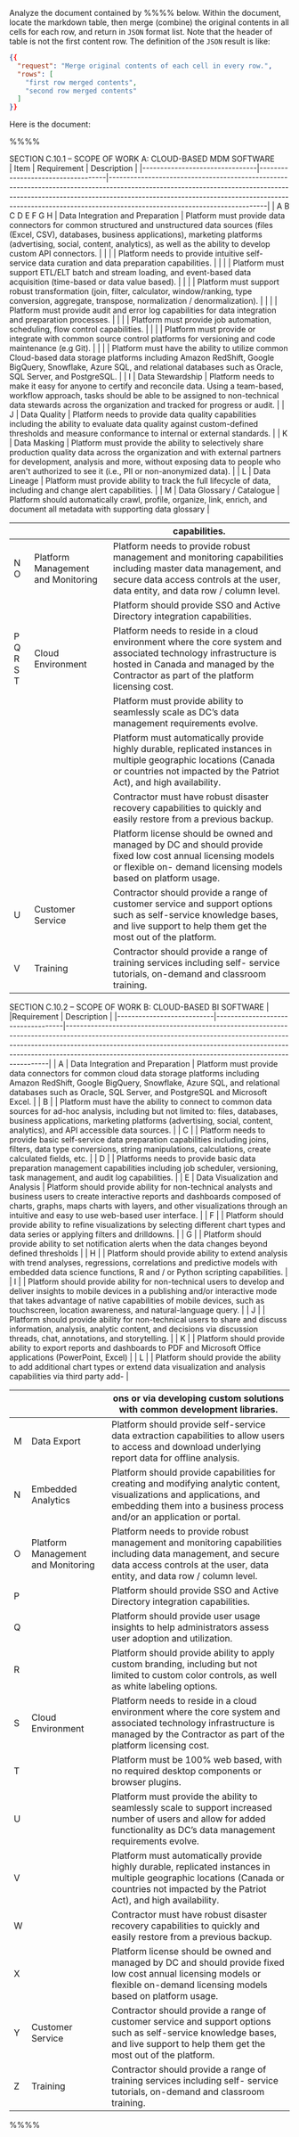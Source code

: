 Analyze the document contained by %%%% below. Within the document, locate the markdown table, then merge (combine) the original contents in all cells for each row, and return in `JSON` format list. Note that the header of table is not the first content row. The definition of the `JSON` result is like:
```json
{{
  "request": "Merge original contents of each cell in every row.",
  "rows": [
    "first row merged contents",
    "second row merged contents"
  ]
}}
```

Here is the document:

%%%%

SECTION C.10.1 – SCOPE OF WORK A: CLOUD-BASED MDM SOFTWARE  
| Item     | Requirement                          | Description                                                                                                                                                                                                                                                                             |
|--------------------------------|-----------------------------------|--------------------------------------------------------------------------------------------------------------------------------------------------------------------------------------------------------------------------------------------------------------------------------------|
| A  B  C  D  E  F  G  H         | Data Integration and  Preparation | Platform must provide data connectors for common structured and  unstructured data sources (files (Excel, CSV), databases, business  applications),  marketing  platforms  (advertising,  social,  content,  analytics), as well as the ability to develop custom API connectors.    |
|                                |                                   | Platform  needs  to  provide  intuitive  self-service  data  curation  and  data preparation capabilities.                                                                                                                                                                           |
|                                |                                   | Platform  must  support  ETL/ELT  batch  and  stream  loading,  and  event-based data acquisition (time-based or data value based).                                                                                                                                                  |
|                                |                                   | Platform must support robust transformation (join, filter, calculator,  window/ranking,  type  conversion,  aggregate,  transpose,  normalization / denormalization).                                                                                                                |
|                                |                                   | Platform  must  provide  audit  and  error  log  capabilities  for  data  integration and preparation processes.                                                                                                                                                                     |
|                                |                                   | Platform  must  provide  job  automation,  scheduling,  flow  control  capabilities.                                                                                                                                                                                                 |
|                                |                                   | Platform  must  provide  or  integrate  with  common  source  control  platforms for versioning and code maintenance (e.g Git).                                                                                                                                                      |
|                                |                                   | Platform must have the ability to utilize common Cloud-based data  storage  platforms  including  Amazon  RedShift,  Google  BigQuery,  Snowflake,  Azure  SQL,  and  relational  databases  such  as  Oracle,  SQL Server, and PostgreSQL.                                          |
| I                              | Data Stewardship                  | Platform needs to make it easy for anyone to certify and reconcile  data. Using a team-based, workflow approach, tasks should be able  to  be  assigned  to  non-technical  data  stewards  across  the  organization and tracked for progress or audit.                             |
| J                              | Data Quality                      | Platform  needs  to  provide  data  quality  capabilities  including  the  ability  to  evaluate  data  quality  against  custom-defined  thresholds  and measure conformance to internal or external standards.                                                                     |
| K                              | Data Masking                      | Platform  must  provide  the  ability  to  selectively  share  production  quality data across the organization and with external partners for  development, analysis and more, without exposing data to people  who aren't authorized to see it (i.e., PII or non-anonymized data). |
| L                              | Data Lineage                      | Platform  must  provide  ability  to  track  the  full  lifecycle  of  data,  including and change alert capabilities.                                                                                                                                                               |
| M                              | Data Glossary / Catalogue         | Platform  should  automatically  crawl,  profile,  organize,  link,  enrich,  and  document  all  metadata  with  supporting  data  glossary                                                                                                                                         |
 
 
 
| &#xfeff;      | &#xfeff;                            | capabilities.                                                                                                                                                                                                                          |
|---------------|-------------------------------------|----------------------------------------------------------------------------------------------------------------------------------------------------------------------------------------------------------------------------------------|
| N  O          | Platform Management and  Monitoring | Platform  needs  to  provide  robust  management  and  monitoring  capabilities  including  master  data  management,  and  secure  data  access controls at the user, data entity, and data row / column level.                       |
|               |                                     | Platform  should  provide  SSO  and  Active  Directory  integration  capabilities.                                                                                                                                                     |
| P  Q  R  S  T | Cloud Environment                   | Platform  needs  to  reside  in  a  cloud  environment  where  the  core  system  and  associated  technology  infrastructure  is  hosted  in  Canada  and  managed  by  the  Contractor  as  part  of  the  platform  licensing cost. |
|               |                                     | Platform  must  provide  ability  to  seamlessly  scale  as  DC’s  data  management requirements evolve.                                                                                                                               |
|               |                                     | Platform  must  automatically  provide  highly  durable,  replicated  instances in multiple geographic locations (Canada or countries not  impacted by the Patriot Act), and high availability.                                        |
|               |                                     | Contractor must have robust disaster recovery capabilities to quickly  and easily restore from a previous backup.                                                                                                                      |
|               |                                     | Platform license should be owned and managed by DC and should  provide  fixed  low  cost  annual  licensing  models  or  flexible  on- demand licensing models based on platform usage.                                                |
| U             | Customer Service                    | Contractor should provide a range of customer service and support  options such as self-service knowledge bases, and live support to  help them get the most out of the platform.                                                      |
| V             | Training                            | Contractor should provide a range of training services including self- service tutorials, on-demand and classroom training.                                                                                                            |
 
 
 
SECTION C.10.2 – SCOPE OF WORK B: CLOUD-BASED BI SOFTWARE 
|    |Requirement                          | Description                                                                                                                                                                                                                                                                                                          |
|---------------------------|-----------------------------------|-------------------------------------------------------------------------------------------------------------------------------------------------------------------------------------------------------------------------------------------------------------------------------------------------------------------|
| A                         | Data Integration and  Preparation | Platform must provide data connectors for common cloud data storage  platforms  including  Amazon  RedShift,  Google  BigQuery,  Snowflake,  Azure SQL, and relational databases such as Oracle, SQL Server, and  PostgreSQL and Microsoft Excel.                                                                 |
| B                         |                                   | Platform must have the ability to connect to common data sources for  ad-hoc analysis, including but not limited to: files, databases, business  applications,  marketing  platforms  (advertising,  social,  content,  analytics), and API accessible data sources.                                              |
| C                         |                                   | Platform  needs  to  provide  basic  self-service  data  preparation  capabilities  including  joins,  filters,  data  type  conversions,  string  manipulations, calculations, create calculated fields, etc.                                                                                                    |
| D                         |                                   | Platforms  needs  to  provide  basic  data  preparation  management  capabilities including job scheduler, versioning, task management, and  audit log capabilities.                                                                                                                                              |
| E                         | Data Visualization and  Analysis  | Platform should provide ability for non-technical analysts and business  users  to  create  interactive  reports  and  dashboards  composed  of  charts,  graphs,  maps  charts  with  layers,  and  other  visualizations  through an intuitive and easy to use web-based user interface.                        |
| F                         |                                   | Platform  should  provide  ability  to  refine  visualizations  by  selecting  different chart types and data series or applying filters and drilldowns.                                                                                                                                                          |
| G                         |                                   | Platform should provide ability to set notification alerts when the data  changes beyond defined thresholds                                                                                                                                                                                                       |
| H                         |                                   | Platform should provide ability to extend analysis with trend analyses,  regressions, correlations and predictive models with embedded data  science functions, R and / or Python scripting capabilities.                                                                                                         |
| I                         |                                   | Platform should provide ability for non-technical users to develop and  deliver  insights  to  mobile  devices  in  a  publishing  and/or  interactive  mode  that  takes  advantage  of  native  capabilities  of  mobile  devices,  such  as  touchscreen,  location  awareness,  and  natural-language  query. |
| J                         |                                   | Platform  should  provide  ability  for  non-technical  users  to  share  and  discuss  information,  analysis,  analytic  content,  and  decisions  via  discussion threads, chat, annotations, and storytelling.                                                                                                |
| K                         |                                   | Platform  should  provide  ability  to  export  reports  and  dashboards  to  PDF and Microsoft Office applications (PowerPoint, Excel)                                                                                                                                                                           |
| L                         |                                   | Platform  should  provide  the  ability  to  add  additional  chart  types  or  extend data visualization and analysis capabilities via third party add-                                                                                                                                                          |
 
 
 
| &#xfeff;   | &#xfeff;                            | ons  or  via  developing  custom  solutions  with  common  development libraries.                                                                                                                         |
|------------|-------------------------------------|-----------------------------------------------------------------------------------------------------------------------------------------------------------------------------------------------------------|
| M          | Data Export                         | Platform  should  provide  self-service  data  extraction  capabilities  to  allow users to access and download underlying report data for offline  analysis.                                             |
| N          | Embedded Analytics                  | Platform should provide capabilities for creating and modifying analytic  content,  visualizations  and  applications,  and  embedding  them  into  a  business process and/or an application or portal.  |
| O          | Platform Management  and Monitoring | Platform  needs  to  provide  robust  management  and  monitoring  capabilities  including  data  management,  and  secure  data  access  controls at the user, data entity, and data row / column level. |
| P          |                                     | Platform  should  provide  SSO  and  Active  Directory  integration  capabilities.                                                                                                                        |
| Q          |                                     | Platform  should  provide  user  usage  insights  to  help  administrators  assess user adoption and utilization.                                                                                         |
| R          |                                     | Platform should provide ability to apply custom branding, including but  not limited to custom color controls, as well as white labeling options.                                                         |
| S          | Cloud Environment                   | Platform needs to reside in a cloud environment where the core system  and associated technology infrastructure is managed by the Contractor  as part of the platform licensing cost.                     |
| T          |                                     | Platform  must  be  100%  web  based,  with  no  required  desktop  components or browser plugins.                                                                                                        |
| U          |                                     | Platform  must  provide  the  ability  to  seamlessly  scale  to  support  increased number of users and allow for added functionality as DC’s  data management requirements evolve.                      |
| V          |                                     | Platform  must  automatically  provide  highly  durable,  replicated  instances  in  multiple  geographic  locations  (Canada  or  countries  not  impacted by the Patriot Act), and high availability.   |
| W          |                                     | Contractor must have robust disaster recovery capabilities to quickly  and easily restore from a previous backup.                                                                                         |
| X          |                                     | Platform  license  should  be  owned  and  managed  by  DC  and  should  provide fixed low cost annual licensing models or flexible on-demand  licensing models based on platform usage.                  |
| Y          | Customer Service                    | Contractor  should  provide  a  range  of  customer  service  and  support  options such as self-service knowledge bases, and live support to help  them get the most out of the platform.                |
| Z          | Training                            | Contractor should provide a range of training services including self- service tutorials, on-demand and classroom training.                                                                               |

%%%%
